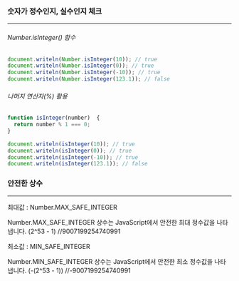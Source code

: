 ### 숫자가 정수인지, 실수인지 체크
---

###### Number.isInteger() 함수

```javascript
document.writeln(Number.isInteger(10)); // true
document.writeln(Number.isInteger(0)); // true
document.writeln(Number.isInteger(-10)); // true
document.writeln(Number.isInteger(123.1)); // false
```

###### 나머지 연산자(%) 활용

```javascript
function isInteger(number)  {
  return number % 1 === 0;
}

document.writeln(isInteger(10)); // true
document.writeln(isInteger(0)); // true
document.writeln(isInteger(-10)); // true
document.writeln(isInteger(123.1)); // false
```



### 안전한 상수
---

최대값 : Number.MAX_SAFE_INTEGER

Number.MAX_SAFE_INTEGER 상수는 JavaScript에서 안전한 최대 정수값을 나타냅니다. (2^53 - 1)  //9007199254740991


최소값 : MIN_SAFE_INTEGER

Number.MIN_SAFE_INTEGER 상수는 JavaScript에서 안전한 최소 정수값을 나타냅니다. (-(2^53 - 1)) //-9007199254740991
